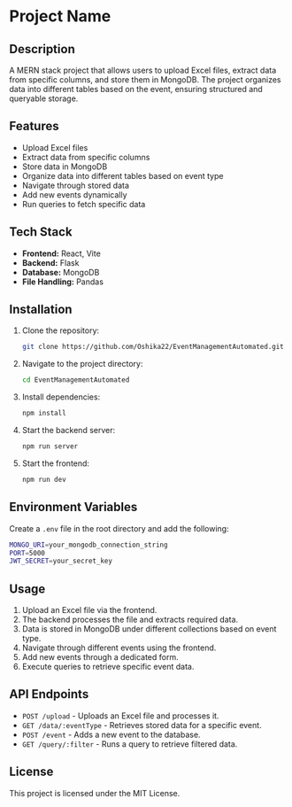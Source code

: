 # Project Name

## Description
A MERN stack project that allows users to upload Excel files, extract data from specific columns, and store them in MongoDB. The project organizes data into different tables based on the event, ensuring structured and queryable storage.

## Features
- Upload Excel files
- Extract data from specific columns
- Store data in MongoDB
- Organize data into different tables based on event type
- Navigate through stored data
- Add new events dynamically
- Run queries to fetch specific data

## Tech Stack
- **Frontend:** React, Vite
- **Backend:** Flask
- **Database:** MongoDB
- **File Handling:** Pandas

## Installation

1. Clone the repository:
   ```sh
   git clone https://github.com/Oshika22/EventManagementAutomated.git
   ```
2. Navigate to the project directory:
   ```sh
   cd EventManagementAutomated
   ```
3. Install dependencies:
   ```sh
   npm install
   ```
4. Start the backend server:
   ```sh
   npm run server
   ```
5. Start the frontend:
   ```sh
   npm run dev
   ```

## Environment Variables
Create a `.env` file in the root directory and add the following:
```sh
MONGO_URI=your_mongodb_connection_string
PORT=5000
JWT_SECRET=your_secret_key
```

## Usage
1. Upload an Excel file via the frontend.
2. The backend processes the file and extracts required data.
3. Data is stored in MongoDB under different collections based on event type.
4. Navigate through different events using the frontend.
5. Add new events through a dedicated form.
6. Execute queries to retrieve specific event data.

## API Endpoints
- `POST /upload` - Uploads an Excel file and processes it.
- `GET /data/:eventType` - Retrieves stored data for a specific event.
- `POST /event` - Adds a new event to the database.
- `GET /query/:filter` - Runs a query to retrieve filtered data.


## License
This project is licensed under the MIT License.
